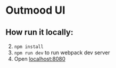 # Outmood UI

## How run it locally:

2. `npm install`
3. `npm run dev` to run webpack dev server
5. Open [localhost:8080](http://localhost:8080/)
